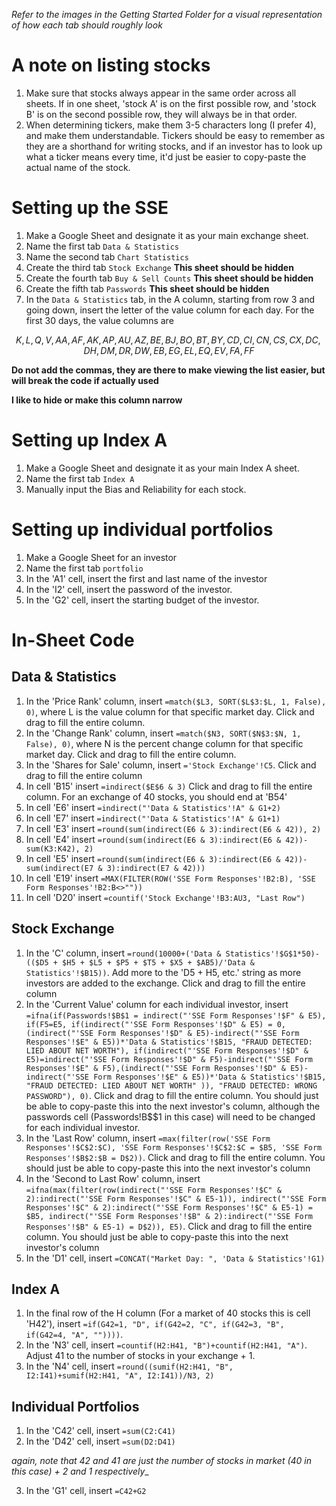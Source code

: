 _Refer to the images in the Getting Started Folder for a visual representation of how each tab should roughly look_

# A note on listing stocks

1. Make sure that stocks always appear in the same order across all sheets. If in one sheet, 'stock A' is on the first possible row, and 'stock B' is on the second possible row, they will always be in that order.
2. When determining tickers, make them 3-5 characters long (I prefer 4), and make them understandable. Tickers should be easy to remember as they are a shorthand for writing stocks, and if an investor has to look up what a ticker means every time, it'd just be easier to copy-paste the actual name of the stock. 

# Setting up the SSE

1. Make a Google Sheet and designate it as your main exchange sheet.
2. Name the first tab `Data & Statistics`
3. Name the second tab `Chart Statistics`
4. Create the third tab `Stock Exchange` **This sheet should be hidden**
5. Create the fourth tab `Buy & Sell Counts` **This sheet should be hidden**
6. Create the fifth tab `Passwords` **This sheet should be hidden**
7. In the `Data & Statistics` tab, in the A column, starting from row 3 and going down, insert the letter of the value column for each day. For the first 30 days, the value columns are

$$
K,
L,
Q,
V,
AA,
AF,
AK,
AP,
AU,
AZ,
BE,
BJ,
BO,
BT,
BY,
CD,
CI,
CN,
CS,
CX,
DC,
DH,
DM,
DR,
DW,
EB,
EG,
EL,
EQ,
EV,
FA,
FF
$$

**Do not add the commas, they are there to make viewing the list easier, but will break the code if actually used**

**I like to hide or make this column narrow**

# Setting up Index A

1. Make a Google Sheet and designate it as your main Index A sheet.
2. Name the first tab `Index A`
3. Manually input the Bias and Reliability for each stock.

# Setting up individual portfolios

1. Make a Google Sheet for an investor
2. Name the first tab `portfolio`
3. In the 'A1' cell, insert the first and last name of the investor
4. In the 'I2' cell, insert the password of the investor.
5. In the 'G2' cell, insert the starting budget of the investor.

# In-Sheet Code

## Data & Statistics

1. In the 'Price Rank' column, insert `=match($L3, SORT($L$3:$L, 1, False), 0)`, where L is the value column for that specific market day. Click and drag to fill the entire column.
2. In the 'Change Rank' column, insert `=match($N3, SORT($N$3:$N, 1, False), 0)`, where N is the percent change column for that specific market day. Click and drag to fill the entire column.
3. In the 'Shares for Sale' column, insert `='Stock Exchange'!C5`. Click and drag to fill the entire column
4. In cell 'B15' insert `=indirect($E$6 & 3)` Click and drag to fill the entire column. For an exchange of 40 stocks, you should end at 'B54'
5. In cell 'E6' insert `=indirect("'Data & Statistics'!A" & G1+2)`
6. In cell 'E7' insert `=indirect("'Data & Statistics'!A" & G1+1)`
7. In cell 'E3' insert `=round(sum(indirect(E6 & 3):indirect(E6 & 42)), 2)`
8. In cell 'E4' insert `=round(sum(indirect(E6 & 3):indirect(E6 & 42))-sum(K3:K42), 2)`
9. In cell 'E5' insert `=round(sum(indirect(E6 & 3):indirect(E6 & 42))-sum(indirect(E7 & 3):indirect(E7 & 42)))`
10. In cell 'E19' insert `=MAX(FILTER(ROW('SSE Form Responses'!B2:B), 'SSE Form Responses'!B2:B<>""))`
11. In cell 'D20' insert `=countif('Stock Exchange'!B3:AU3, "Last Row")`

## Stock Exchange

1. In the 'C' column, insert `=round(10000+('Data & Statistics'!$G$1*50)-(($D5 + $H5 + $L5 + $P5 + $T5 + $X5 + $AB5)/'Data & Statistics'!$B15))`. Add more to the 'D5 + H5, etc.' string as more investors are added to the exchange. Click and drag to fill the entire column
2. In the 'Current Value' column for each individual investor, insert `=ifna(if(Passwords!$B$1 = indirect("'SSE Form Responses'!$F" & E5), if(F5=E5, if(indirect("'SSE Form Responses'!$D" & E5) = 0, (indirect("'SSE Form Responses'!$D" & E5)-indirect("'SSE Form Responses'!$E" & E5))*'Data & Statistics'!$B15, "FRAUD DETECTED: LIED ABOUT NET WORTH"), if(indirect("'SSE Form Responses'!$D" & E5)=indirect("'SSE Form Responses'!$D" & F5)-indirect("'SSE Form Responses'!$E" & F5),(indirect("'SSE Form Responses'!$D" & E5)-indirect("'SSE Form Responses'!$E" & E5))*'Data & Statistics'!$B15, "FRAUD DETECTED: LIED ABOUT NET WORTH" )), "FRAUD DETECTED: WRONG PASSWORD"), 0)`. Click and drag to fill the entire column. You should just be able to copy-paste this into the next investor's column, although the passwords cell (Passwords!B$$1 in this case) will need to be changed for each individual investor. 
3. In the 'Last Row' column, insert `=max(filter(row('SSE Form Responses'!$C$2:$C), 'SSE Form Responses'!$C$2:$C = $B5, 'SSE Form Responses'!$B$2:$B = D$2))`. Click and drag to fill the entire column. You should just be able to copy-paste this into the next investor's column
4. In the 'Second to Last Row' column, insert `=ifna(max(filter(row(indirect("'SSE Form Responses'!$C" & 2):indirect("'SSE Form Responses'!$C" & E5-1)), indirect("'SSE Form Responses'!$C" & 2):indirect("'SSE Form Responses'!$C" & E5-1) = $B5, indirect("'SSE Form Responses'!$B" & 2):indirect("'SSE Form Responses'!$B" & E5-1) = D$2)), E5)`. Click and drag to fill the entire column. You should just be able to copy-paste this into the next investor's column
5. In the 'D1' cell, insert `=CONCAT("Market Day: ", 'Data & Statistics'!G1)`

## Index A

1. In the final row of the H column (For a market of 40 stocks this is cell 'H42'), insert `=if(G42=1, "D", if(G42=2, "C", if(G42=3, "B", if(G42=4, "A", ""))))`.
2. In the 'N3' cell, insert `=countif(H2:H41, "B")+countif(H2:H41, "A")`. Adjust 41 to the number of stocks in your exchange + 1.
3. In the 'N4' cell, insert `=round((sumif(H2:H41, "B", I2:I41)+sumif(H2:H41, "A", I2:I41))/N3, 2)`

## Individual Portfolios

1. In the 'C42' cell, insert `=sum(C2:C41)`
2. In the 'D42' cell, insert `=sum(D2:D41)`

_again, note that 42 and 41 are just the number of stocks in market (40 in this case) + 2 and 1 respectively__

3. In the 'G1' cell, insert `=C42+G2` 


